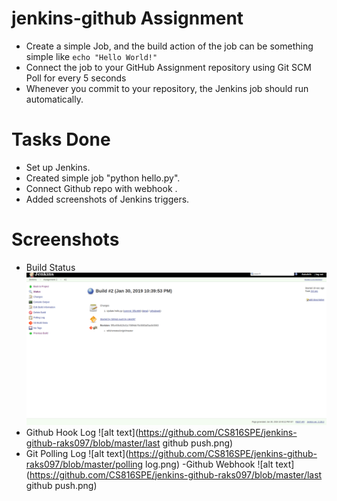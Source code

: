 # jenkins-github Assignment
- Create a simple Job, and the build action of the job can be something simple like ```echo "Hello World!"```
- Connect the job to your GitHub Assignment repository using Git SCM Poll for every 5 seconds
- Whenever you commit to your repository, the Jenkins job should run automatically.

# Tasks Done 
- Set up Jenkins.
- Created simple job "python hello.py".
- Connect Github repo with webhook .
- Added screenshots of Jenkins triggers.

# Screenshots
- Build Status
![alt text](https://github.com/CS816SPE/jenkins-github-raks097/blob/master/build.png)
- Github Hook Log
![alt text](https://github.com/CS816SPE/jenkins-github-raks097/blob/master/last github push.png)
- Git Polling Log
![alt text](https://github.com/CS816SPE/jenkins-github-raks097/blob/master/polling log.png)
-Github Webhook
![alt text](https://github.com/CS816SPE/jenkins-github-raks097/blob/master/last github push.png)
